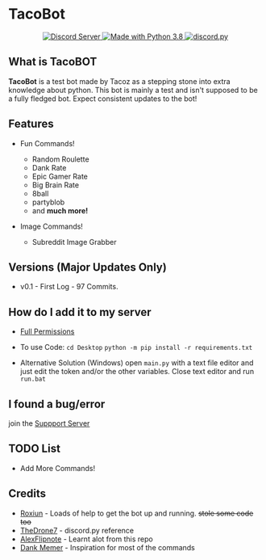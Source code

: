 # TacoBot

<p align="center">
  <a href="https://discord.gg/rUwx8gk">
    <img src="https://discordapp.com/api/guilds/663002132793917480/widget.png?style=shield" alt="Discord Server">
  <a href="https://www.python.org/downloads/">
    <img src="https://img.shields.io/badge/Made%20With-Python%203.8-blue.svg?style=for-the-badge" alt="Made with Python 3.8">
  </a>
  <a href="https://github.com/Rapptz/discord.py/">
      <img src="https://img.shields.io/badge/discord-py-blue.svg" alt="discord.py">
  </a>
</p>

## What is TacoBOT

**TacoBot** is a test bot made by Tacoz as a stepping stone into extra knowledge about python. This bot is mainly a test and isn't supposed to be a fully fledged bot. Expect consistent updates to the bot!

## Features

- Fun Commands!

  - Random Roulette
  - Dank Rate
  - Epic Gamer Rate
  - Big Brain Rate
  - 8ball
  - partyblob
  - and **much more!**

- Image Commands!

  - Subreddit Image Grabber

## Versions (Major Updates Only)

- v0.1 - First Log - 97 Commits.

## How do I add it to my server

- [Full Permissions](https://discord.com/oauth2/authorize?client_id=652111582662361100&scope=bot&permissions=8)
- To use Code: `cd Desktop` `python -m pip install -r requirements.txt`

- Alternative Solution (Windows) open ``main.py`` with a text file editor and just edit the token and/or the other variables. Close text editor and run ``run.bat``

## I found a bug/error

join the [Suppport Server](https://discord.io/Tacoz)

## TODO List

- Add More Commands!

## Credits

- [Roxiun](https://github.com/Roxiun/) - Loads of help to get the bot up and running. ~~stole some code too~~
- [TheDrone7](https://repl.it/talk/learn/) - discord.py reference
- [AlexFlipnote](https://github.com/AlexFlipnote/discord_bot.py) - Learnt alot from this repo
- [Dank Memer](https://dankmemer.lol/commands) - Inspiration for most of the commands
